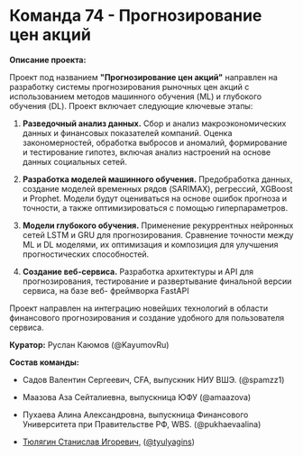 # Команда 74 - Прогнозирование цен акций

**Описание проекта:** 

Проект под названием **"Прогнозирование цен акций"** направлен на разработку системы прогнозирования рыночных цен акций с использованием методов машинного обучения (ML) и глубокого обучения (DL). Проект включает следующие ключевые этапы:


1. **Разведочный анализ данных.** Сбор и анализ макроэкономических данных и финансовых показателей компаний. Оценка закономерностей, обработка выбросов и аномалий, формирование и тестирование гипотез, включая анализ настроений на основе данных социальных сетей.


2. **Разработка моделей машинного обучения.** Предобработка данных, создание моделей временных рядов (SARIMAX), регрессий, XGBoost и Prophet. Модели будут оцениваться на основе ошибок прогноза и точности, а также оптимизироваться с помощью гиперпараметров.


3. **Модели глубокого обучения.** Применение рекуррентных нейронных сетей LSTM и GRU для прогнозирования. Сравнение точности между ML и DL моделями, их оптимизация и композиция для улучшения прогностических способностей.


4. **Создание веб-сервиса.** Разработка архитектуры и API для прогнозирования, тестирование и развертывание финальной версии сервиса, на базе веб- фреймворка FastAPI


Проект направлен на интеграцию новейших технологий в области финансового прогнозирования и создание удобного для пользователя сервиса.


**Куратор:** Руслан Каюмов (@KayumovRu)


**Состав команды:**

- Садов Валентин Сергеевич, CFA, выпускник НИУ ВШЭ. (@spamzz1)

- Маазова Аза Сейталиевна, выпускница ЮФУ (@amaazova)

- Пухаева Алина Александровна, выпускница Финансового Университета при Правительстве РФ, WBS. (@pukhaevaalina)

- [Тюлягин Станислав Игоревич](https://github.com/klassnenkiy), ([@tyulyagins](https://t.me/tyulyagins))
